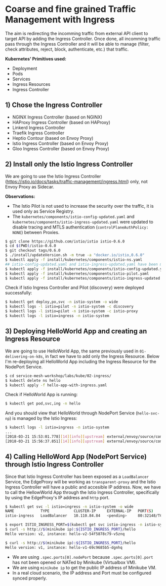 # Coarse and fine grained Traffic Management with Ingress

The aim is redirecting the incomming traffic from external API client to target API by adding the Ingress Controller. Once done, all incomming traffic pass through the Ingress Controller and it will be able to manage (filter, check attributes, reject, block, authenticate, etc.) that traffic.

__Kubernetes' Primitives used:__

* Deployment
* Pods
* Services
* Ingress Resources
* Ingress Controller

## 1) Chose the Ingress Controller

* NGINX Ingress Controller (based on NGINX)
* HAProxy Ingress Controller (based on HAProxy)
* Linkerd Ingress Controller
* Traefik Ingress Controller
* Heptio Contour (based on Envoy Proxy)
* Istio Ingress Controller (based on Envoy Proxy)
* Gloo Ingress Controller (based on Envoy Proxy)

## 2) Install only the Istio Ingress Controller

We are going to use the Istio Ingress Controller (https://istio.io/docs/tasks/traffic-management/ingress.html) only, not Envoy Proxy as Sidecar.

__Observations:__
* The Istio Pilot is not used to increase the security over the traffic, it is used only as Service Registry.
* The `kubernetes/components/istio-config-updated.yaml` and `kubernetes/components/istio-ingress-updated.yaml` were updated to disable tracing and MTLS authentication (`controlPlaneAuthPolicy: NONE`) between Proxies.

```sh
$ git clone https://github.com/istio/istio istio-0.6.0
$ cd $(PWD)/istio-0.6.0
$ git checkout tags/0.6.0
$ ./install/updateVersion.sh -m true -a "docker.io/istio,0.6.0"
$ kubectl apply -f install/kubernetes/components/istio-ns.yaml
## istio-config-updated.yaml and istio-ingress-updated.yaml have been modified removing tracing, mixer, etc.
$ kubectl apply -f install/kubernetes/components/istio-config-updated.yaml
$ kubectl apply -f install/kubernetes/components/istio-pilot.yaml
$ kubectl apply -f install/kubernetes/components/istio-ingress-updated.yaml
```

Check if Istio Ingress Controller and Pilot (discovery) were deployed successfully:
```sh
$ kubectl get deploy,po,svc -n istio-system -o wide
$ kubectl logs -l istio=pilot -n istio-system -c discovery
$ kubectl logs -l istio=pilot -n istio-system -c istio-proxy
$ kubectl logs -l istio=ingress -n istio-system
```

## 3) Deploying HelloWorld App and creating an Ingress Resource

We are going to use HelloWorld App, the same previously used in `01-delivering-on-k8s`, in fact we have to add only the Ingress Resource.
Below I'm re-deploying all HelloWorld App including the Ingress Resource for the NodePort Service.

```sh
$ cd service-mesh-workshop/labs/kube/02-ingress/
$ kubectl delete ns hello
$ kubectl apply -f hello-app-with-ingress.yaml
```

Check if HelloWorld App is running:
```bash
$ kubectl get pod,svc,ing -n hello
```

And you should view that HelloWorld through NodePort Service (`hello-svc-np`) is managed by the Istio Ingress:
```sh
$ kubectl logs -l istio=ingress -n istio-system
...
[2018-03-21 15:53:01.778][14][info][upstream] external/envoy/source/common/upstream/cluster_manager_impl.cc:391] removing cluster out.hello-svc-np.hello.svc.cluster.local|http
[2018-03-21 15:56:37.851][14][info][upstream] external/envoy/source/common/upstream/cluster_manager_impl.cc:356] add/update cluster out.hello-svc-np.hello.svc.cluster.local|http
```

## 4) Calling HelloWord App (NodePort Service) through Istio Ingress Controller

Since that Istio Ingress Controller has been exposed as a `LoadBalancer` Service, the EdgeProxy will be working as `transparent-proxy` and the Istio Ingress Controller will have a public and accesible IP address. Now, we have to call the HellowWorld App through the Istio Ingress Controller, specifically by using the EdgeProxy's IP address and `http` port.

```sh
$ kubectl get svc -l istio=ingress -n istio-system -o wide
NAME            TYPE           CLUSTER-IP     EXTERNAL-IP   PORT(S)                      AGE       SELECTOR
istio-ingress   LoadBalancer   10.110.84.84   <pending>     80:32148/TCP,443:31183/TCP   16m       istio=ingress

$ export ISTIO_INGRESS_PORT=$(kubectl get svc istio-ingress -n istio-system -o jsonpath='{.spec.ports[0].nodePort}')
$ curl -s http://$(minikube ip):${ISTIO_INGRESS_PORT}/hello
Hello version: v2, instance: hello-v2-54f5878c79-v5znq

$ curl -s http://$(minikube ip):${ISTIO_INGRESS_PORT}/hello
Hello version: v1, instance: hello-v1-69c9685b5-dgnhq
```

* We are using `.spec.ports[0].nodePort` because `.spec.ports[0].port` has not been opened or NATed by Minikube (Virtualbox VM).
* We are using `minikube ip` to get the public IP address of Minikube VM.
* In a real cloud scenario, the IP address and Port must be configured synced properly.
